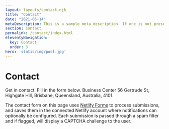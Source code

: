 ```yaml
---
layout: layouts/contact.njk
title: "Contact"
date: "2021-05-14"
metaDescription: This is a sample meta description. If one is not present in your page/post's front matter, the default metadata.desciption will be used instead.
section: contact
permalink: /contact/index.html
eleventyNavigation:
  key: Contact
  order: 3
hero: 'static/img/pool.jpg'
---
```

# Contact

Get in contact. Fill in the form below. Business Center 56 Gertrude St, Highgate Hill, Brisbane, Queensland, Australia, 4101.

The contact form on this page uses [Netlify Forms](https://www.netlify.com/docs/form-handling/) to process submissions,
and saves them in the connected Netlify account where notifications can
optionally be configured. Each submission is passed through a spam filter and
if flagged, will display a CAPTCHA challenge to the user.
